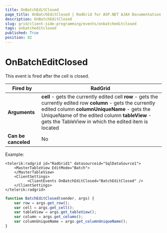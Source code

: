 ```yaml
---
title: OnBatchEditClosed
page_title: OnBatchEditClosed | RadGrid for ASP.NET AJAX Documentation
description: OnBatchEditClosed
slug: grid/client-side-programming/events/onbatcheditclosed
tags: onbatcheditclosed
published: True
position: 82
---
```


# OnBatchEditClosed




This event is fired after the cell is closed.


|  **Fired by**  | RadGrid |
| ------ | ------ |
| **Arguments** | **cell** - gets the currently edited cell **row** - gets the currently edited row **column** - gets the currently edited column **columnUniqueName** - gets the UniqueName of the edited column **tableView** - gets the TableView in which the edited item is located|
| **Can be canceled** |No|

Example:

````ASP.NET
<telerik:radgrid id="RadGrid1" datasourceid="SqlDataSource1">
    <MasterTableView EditMode="Batch">
    </MasterTableView>
    <ClientSettings>
          <ClientEvents OnBatchEditClosed="BatchEditClosed" />
    </ClientSettings>
</telerik:radgrid>
````



````JavaScript
function BatchEditClosed(sender, args) {
    var row = args.get_row();
    var cell = args.get_cell();
    var tableView = args.get_tableView();
    var column = args.get_column();
    var columnUniqueName = args.get_columnUniqueName();
}
````


